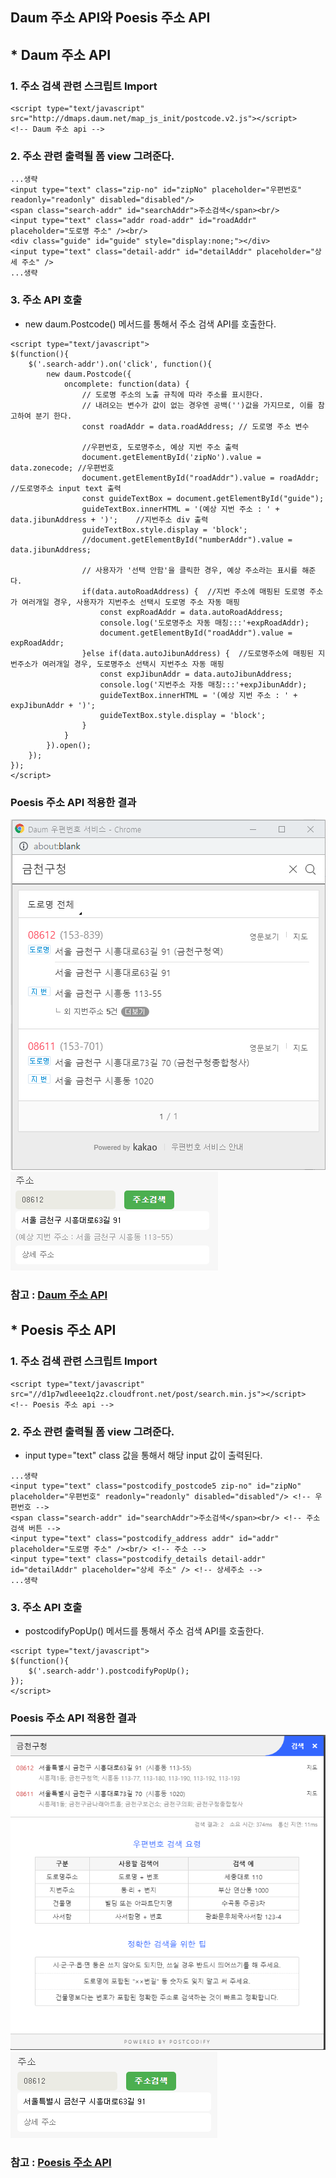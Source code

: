 ## Daum 주소 API와 Poesis 주소 API

## * Daum 주소 API
### 1. 주소 검색 관련 스크립트 Import
```
<script type="text/javascript" src="http://dmaps.daum.net/map_js_init/postcode.v2.js"></script>		<!-- Daum 주소 api -->
```
### 2. 주소 관련 출력될 폼 view 그려준다.
```
...생략
<input type="text" class="zip-no" id="zipNo" placeholder="우편번호" readonly="readonly" disabled="disabled"/>
<span class="search-addr" id="searchAddr">주소검색</span><br/>
<input type="text" class="addr road-addr" id="roadAddr" placeholder="도로명 주소" /><br/>
<div class="guide" id="guide" style="display:none;"></div>
<input type="text" class="detail-addr" id="detailAddr" placeholder="상세 주소" />
...생략
```

### 3. 주소 API 호출
- new daum.Postcode() 메서드를 통해서 주소 검색 API를 호출한다.  
```
<script type="text/javascript">
$(function(){
    $('.search-addr').on('click', function(){
        new daum.Postcode({
            oncomplete: function(data) {
                // 도로명 주소의 노출 규칙에 따라 주소를 표시한다.
                // 내려오는 변수가 값이 없는 경우엔 공백('')값을 가지므로, 이를 참고하여 분기 한다.
                const roadAddr = data.roadAddress; // 도로명 주소 변수

                //우편번호, 도로명주소, 예상 지번 주소 출력
                document.getElementById('zipNo').value = data.zonecode; //우편번호
                document.getElementById("roadAddr").value = roadAddr;   //도로명주소 input text 출력
                const guideTextBox = document.getElementById("guide");   
                guideTextBox.innerHTML = '(예상 지번 주소 : ' + data.jibunAddress + ')';    //지번주소 div 출력
                guideTextBox.style.display = 'block';
                //document.getElementById("numberAddr").value = data.jibunAddress;
                
                // 사용자가 '선택 안함'을 클릭한 경우, 예상 주소라는 표시를 해준다.
                if(data.autoRoadAddress) {  //지번 주소에 매핑된 도로명 주소가 여러개일 경우, 사용자가 지번주소 선택시 도로명 주소 자동 매핑
                    const expRoadAddr = data.autoRoadAddress;
                    console.log('도로명주소 자동 매칭:::'+expRoadAddr);
                    document.getElementById("roadAddr").value = expRoadAddr;                   
                }else if(data.autoJibunAddress) {  //도로명주소에 매핑된 지번주소가 여러개일 경우, 도로명주소 선택시 지번주소 자동 매핑
                    const expJibunAddr = data.autoJibunAddress;
                    console.log('지번주소 자동 매칭:::'+expJibunAddr);
                    guideTextBox.innerHTML = '(예상 지번 주소 : ' + expJibunAddr + ')';
                    guideTextBox.style.display = 'block';
                }
            }
        }).open();
    });
});
</script>
```

### Poesis 주소 API 적용한 결과
![img3](./img/3.png)  
![img4](./img/4.png)  

### 참고 : [Daum 주소 API](https://spi.maps.daum.net/postcode/guidessl#usage)
  
  

## * Poesis 주소 API
### 1. 주소 검색 관련 스크립트 Import
```
<script type="text/javascript" src="//d1p7wdleee1q2z.cloudfront.net/post/search.min.js"></script>	<!-- Poesis 주소 api -->
```
### 2. 주소 관련 출력될 폼 view 그려준다.
- input type="text" class 값을 통해서 해당 input 값이 출력된다.  
```
...생략
<input type="text" class="postcodify_postcode5 zip-no" id="zipNo" placeholder="우편번호" readonly="readonly" disabled="disabled"/> <!-- 우편번호 -->
<span class="search-addr" id="searchAddr">주소검색</span><br/> <!-- 주소검색 버튼 -->
<input type="text" class="postcodify_address addr" id="addr" placeholder="도로명 주소" /><br/> <!-- 주소 --> 
<input type="text" class="postcodify_details detail-addr" id="detailAddr" placeholder="상세 주소" /> <!-- 상세주소 -->
...생략
```

### 3. 주소 API 호출
- postcodifyPopUp() 메서드를 통해서 주소 검색 API를 호출한다.  
```
<script type="text/javascript">
$(function(){
    $('.search-addr').postcodifyPopUp();
});
</script>
```

### Poesis 주소 API 적용한 결과
![img1](./img/1.png)  
![img2](./img/2.png)  

### 참고 : [Poesis 주소 API](https://www.poesis.org/postcodify/guide/example)

